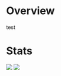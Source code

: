 # Overview
test
# Stats
![](https://github-readme-stats.vercel.app/api?username=senseitarzan&show_icons=true&title_color=fff&icon_color=79ff97&text_color=9f9f9f&bg_color=151515&count_private=true)
![](https://github-readme-stats.vercel.app/api/top-langs?username=senseitarzan&langs_count=4&count_private=true&theme=nord)
